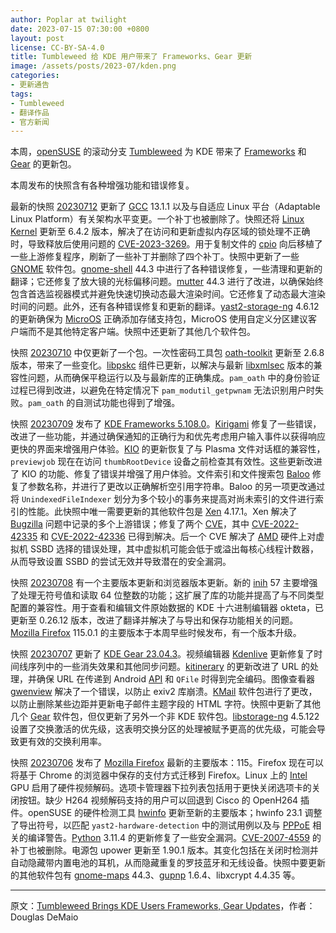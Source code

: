 ```yaml
---
author: Poplar at twilight
date: 2023-07-15 07:30:00 +0800
layout: post
license: CC-BY-SA-4.0
title: Tumbleweed 给 KDE 用户带来了 Frameworks、Gear 更新
image: /assets/posts/2023-07/kden.png
categories:
- 更新通告
tags:
- Tumbleweed
- 翻译作品
- 官方新闻
---
```


本周，[openSUSE] 的滚动分支 [Tumbleweed] 为 KDE 带来了 [Frameworks] 和 [Gear] 的更新包。

[openSUSE]: https://get.opensuse.org/
[Tumbleweed]: https://get.opensuse.org/tumbleweed/
[Frameworks]: https://kde.org/announcements/frameworks/5/5.108.0/
[Gear]: https://kde.org/announcements/gear/23.04.3/
[KDE]: https://kde.org/

本周发布的快照含有各种增强功能和错误修复。

最新的快照 [20230712] 更新了 [GCC] 13.1.1 以及与自适应 Linux 平台（Adaptable Linux Platform）有关架构水平变更。一个补丁也被删除了。快照还将 [Linux Kernel] 更新至 6.4.2 版本，解决了在访问和更新虚拟内存区域的锁处理不正确时，导致释放后使用问题的 [CVE-2023-3269]。用于复制文件的 [cpio] 向后移植了一些上游修复程序，刷新了一些补丁并删除了四个补丁。快照中更新了一些 [GNOME] 软件包。[gnome-shell] 44.3 中进行了各种错误修复，一些清理和更新的翻译；它还修复了放大镜的光标偏移问题。[mutter] 44.3 进行了改进，以确保始终包含首选监视器模式并避免快速切换动态最大渲染时间。它还修复了动态最大渲染时间的问题。此外，还有各种错误修复和更新的翻译。[yast2-storage-ng] 4.6.12 的更新确保为 [MicroOS] 正确添加存储支持包，MicroOS 使用自定义分区建议客户端而不是其他特定客户端。快照中还更新了其他几个软件包。

[20230712]: https://lists.opensuse.org/archives/list/factory@lists.opensuse.org/thread/K364RTOIQ64CDQYTKT7KVLNZHPGYQGR5/
[GCC]: https://gcc.gnu.org/
[Linux Kernel]: https://www.kernel.org/
[CVE-2023-3269]: https://www.suse.com/security/cve/CVE-2023-3269.html
[cpio]: https://www.gnu.org/software/cpio/
[GNOME]: https://www.gnome.org/
[gnome-shell]: https://wiki.gnome.org/Projects/GnomeShell
[mutter]: https://gitlab.gnome.org/GNOME/mutter
[yast2-storage-ng]: https://github.com/yast/yast-storage-ng
[MicroOS]: https://get.opensuse.org/microos/

快照 [20230710] 中仅更新了一个包。一次性密码工具包 [oath-toolkit] 更新至 2.6.8 版本，带来了一些变化。[libpskc] 组件已更新，以解决与最新 [libxmlsec] 版本的兼容性问题，从而确保平稳运行以及与最新库的正确集成。`pam_oath` 中的身份验证过程已得到改进，以避免在特定情况下 `pam_modutil_getpwnam` 无法识别用户时失败。`pam_oath` 的自测试功能也得到了增强。

[20230710]: https://lists.opensuse.org/archives/list/factory@lists.opensuse.org/thread/GTH3UH26MLM7CUTWY7LXSWXKZ6Y5KZLD/
[oath-toolkit]: https://www.nongnu.org/oath-toolkit/
[libpskc]: https://www.nongnu.org/oath-toolkit/libpskc-api/pskc-tutorial-library.html
[libxmlsec]: https://www.aleksey.com/xmlsec/index.html

快照 [20230709] 发布了 [KDE Frameworks 5.108.0]。[Kirigami] 修复了一些错误，改进了一些功能，并通过确保通知的正确行为和优先考虑用户输入事件以获得响应更快的界面来增强用户体验。[KIO] 的更新恢复了与 Plasma 文件对话框的兼容性，`previewjob` 现在在访问 `thumbRootDevice` 设备之前检查其有效性。这些更新改进了 KIO 的功能、修复了错误并增强了用户体验。文件索引和文件搜索包 [Baloo] 修复了参数名称，并进行了更改以正确解析空引用字符串。Baloo 的另一项更改通过将 `UnindexedFileIndexer` 划分为多个较小的事务来提高对尚未索引的文件进行索引的性能。此快照中唯一需要更新的其他软件包是 [Xen] 4.17.1。Xen 解决了 [Bugzilla] 问题中记录的多个上游错误；修复了两个 [CVE]，其中 [CVE-2022-42335] 和 [CVE-2022-42336] 已得到解决。后一个 CVE 解决了 [AMD] 硬件上对虚拟机 SSBD 选择的错误处理，其中虚拟机可能会低于或溢出每核心线程计数器，从而导致设置 SSBD 的尝试无效并导致潜在的安全漏洞。

[20230709]: https://lists.opensuse.org/archives/list/factory@lists.opensuse.org/thread/4LEUM2LBBQWN5CBAESOKRB532LO7IJPH/
[KDE Frameworks 5.108.0]: https://kde.org/announcements/frameworks/5/5.108.0/
[kirigami]: https://github.com/KDE/kirigami
[kio]: https://api.kde.org/frameworks/kio/html/index.html
[Baloo]: https://community.kde.org/Baloo
[xen]: https://xenproject.org/
[Bugzilla]: https://bugzilla.opensuse.org/show_bug.cgi?id=1027519
[cve]: https://en.wikipedia.org/wiki/Common_Vulnerabilities_and_Exposures
[CVE-2022-42335]: https://www.suse.com/security/cve/CVE-2022-42335.html
[CVE-2022-42336]: https://www.suse.com/security/cve/CVE-2022-42336.html
[amd]: https://www.amd.com/

快照 [20230708] 有一个主要版本更新和浏览器版本更新。新的 [inih] 57 主要增强了处理无符号值和读取 64 位整数的功能；这扩展了库的功能并提高了与不同类型配置的兼容性。用于查看和编辑文件原始数据的 KDE 十六进制编辑器 okteta，已更新至 0.26.12 版本，改进了翻译并解决了与导出和保存功能相关的问题。[Mozilla Firefox] 115.0.1 的主要版本于本周早些时候发布，有一个版本升级。

[20230708]: https://lists.opensuse.org/archives/list/factory@lists.opensuse.org/thread/TTB6FZ2MMSUBKZQ2FPGMH2JIXCYDGP23/
[inih]: https://github.com/benhoyt/inih
[okteta]: https://kde.org/applications/utilities/okteta/
[Mozilla Firefox]: https://www.mozilla.org/

快照 [20230707] 更新了 [KDE Gear 23.04.3]。视频编辑器 [Kdenlive] 更新修复了时间线序列中的一些消失效果和其他同步问题。[kitinerary] 的更新改进了 URL 的处理，并确保 URL 在传递到 Android [API] 和 `QFile` 时得到完全编码。图像查看器 [gwenview] 解决了一个错误，以防止 exiv2 库崩溃。[KMail] 软件包进行了更改，以防止删除某些边距并更新电子邮件主题字段的 HTML 字符。快照中更新了其他几个 [Gear] 软件包，但仅更新了另外一个非 KDE 软件包。[libstorage-ng] 4.5.122 设置了交换激活的优先级，这表明交换分区的处理被赋予更高的优先级，可能会导致更有效的交换利用率。

[20230707]: https://lists.opensuse.org/archives/list/factory@lists.opensuse.org/thread/GE7I2H75DB2MXJEHKGLEJFYZSQSM4CIL/
[KDE Gear 23.04.3]: https://kde.org/announcements/gear/23.04.3/
[Kdenlive]: https://kdenlive.org/en/
[kitinerary]: https://apps.kde.org/itinerary/
[API]: https://en.wikipedia.org/wiki/API
[gwenview]: https://apps.kde.org/gwenview/
[KMail]: https://apps.kde.org/kmail2/
[Gear]: https://kde.org/announcements/gear/23.04.3/
[libstorage-ng]: https://github.com/openSUSE/libstorage-ng

快照 [20230706] 发布了 [Mozilla Firefox] 最新的主要版本：115。Firefox 现在可以将基于 Chrome 的浏览器中保存的支付方式迁移到 Firefox。Linux 上的 [Intel] GPU 启用了硬件视频解码。选项卡管理器下拉列表包括用于更快关闭选项卡的关闭按钮。缺少 H264 视频解码支持的用户可以回退到 Cisco 的 OpenH264 插件。openSUSE 的硬件检测工具 [hwinfo] 更新至新的主要版本；hwinfo 23.1 调整了导出符号，以匹配 `yast2-hardware-detection` 中的测试用例以及与 [PPPoE] 相关的编译警告。[Python] 3.11.4 的更新修复了一些安全漏洞。[CVE-2007-4559] 的补丁也被删除。电源包 upower 更新至 1.90.1 版本。其变化包括在关闭时检测并自动隐藏带内置电池的耳机，从而隐藏重复的罗技蓝牙和无线设备。快照中要更新的其他软件包有 [gnome-maps] 44.3、[gupnp] 1.6.4、libxcrypt 4.4.35 等。

[20230706]: https://lists.opensuse.org/archives/list/factory@lists.opensuse.org/thread/NAPCDHWTXJLVWVMMGNP7VV3HZOPJZPY2/
[Intel]: https://www.intel.com/
[hwinfo]: https://github.com/openSUSE/hwinfo
[PPPoE]: https://en.wikipedia.org/wiki/Point-to-Point_Protocol_over_Ethernet
[python]: https://www.python.org/
[CVE-2007-4559]: https://www.suse.com/security/cve/CVE-2007-4559.html
[upower]: https://upower.freedesktop.org/
[gnome-maps]: https://gitlab.gnome.org/GNOME/gnome-maps
[gupnp]: https://gitlab.gnome.org/GNOME/gupnp
[libxcrypt]: https://github.com/besser82/libxcrypt/

------

原文：[Tumbleweed Brings KDE Users Frameworks, Gear Updates](https://news.opensuse.org/2023/07/14/tw-brings-kde-users-frameworks-gear-up/)，作者：Douglas DeMaio
